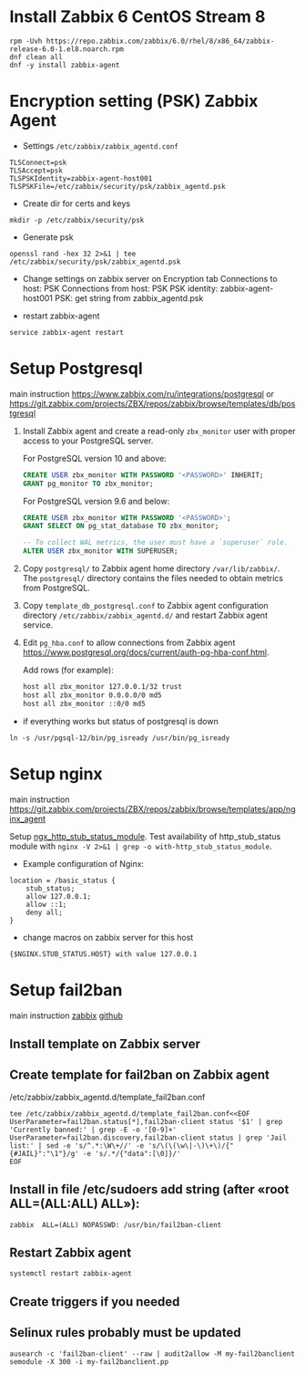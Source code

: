 # Install Zabbix 6 CentOS Stream 8

```console
rpm -Uvh https://repo.zabbix.com/zabbix/6.0/rhel/8/x86_64/zabbix-release-6.0-1.el8.noarch.rpm
dnf clean all
dnf -y install zabbix-agent
```


# Encryption setting (PSK) Zabbix Agent

- Settings `/etc/zabbix/zabbix_agentd.conf`
```console
TLSConnect=psk
TLSAccept=psk
TLSPSKIdentity=zabbix-agent-host001
TLSPSKFile=/etc/zabbix/security/psk/zabbix_agentd.psk
```

- Create dir for certs and keys
```console
mkdir -p /etc/zabbix/security/psk
```

- Generate psk
```console
openssl rand -hex 32 2>&1 | tee /etc/zabbix/security/psk/zabbix_agentd.psk
```

- Change settings on zabbix server on Encryption tab 
Connections to host: PSK
Connections from host: PSK
PSK identity: zabbix-agent-host001
PSK: get string from zabbix_agentd.psk

- restart zabbix-agent
```console
service zabbix-agent restart
```

# Setup Postgresql
main instruction https://www.zabbix.com/ru/integrations/postgresql or https://git.zabbix.com/projects/ZBX/repos/zabbix/browse/templates/db/postgresql

1. Install Zabbix agent and create a read-only `zbx_monitor` user with proper access to your PostgreSQL server.

    For PostgreSQL version 10 and above:

    ```sql
    CREATE USER zbx_monitor WITH PASSWORD '<PASSWORD>' INHERIT;
    GRANT pg_monitor TO zbx_monitor;
    ```

    For PostgreSQL version 9.6 and below:

    ```sql
    CREATE USER zbx_monitor WITH PASSWORD '<PASSWORD>';
    GRANT SELECT ON pg_stat_database TO zbx_monitor;

    -- To collect WAL metrics, the user must have a `superuser` role.
    ALTER USER zbx_monitor WITH SUPERUSER;
    ```

2. Copy `postgresql/` to Zabbix agent home directory `/var/lib/zabbix/`. The `postgresql/` directory contains the files needed to obtain metrics from PostgreSQL.

3. Copy `template_db_postgresql.conf` to Zabbix agent configuration directory `/etc/zabbix/zabbix_agentd.d/` and restart Zabbix agent service.

4. Edit `pg_hba.conf` to allow connections from Zabbix agent https://www.postgresql.org/docs/current/auth-pg-hba-conf.html.

    Add rows (for example):

    ```bash
    host all zbx_monitor 127.0.0.1/32 trust
    host all zbx_monitor 0.0.0.0/0 md5
    host all zbx_monitor ::0/0 md5
    ```

- if everything works but status of postgresql is down
```console
ln -s /usr/pgsql-12/bin/pg_isready /usr/bin/pg_isready
```

# Setup nginx
main instruction https://git.zabbix.com/projects/ZBX/repos/zabbix/browse/templates/app/nginx_agent

Setup [ngx_http_stub_status_module](https://nginx.ru/en/docs/http/ngx_http_stub_status_module.html).
Test availability of http_stub_status module with `nginx -V 2>&1 | grep -o with-http_stub_status_module`.

- Example configuration of Nginx:
```text
location = /basic_status {
    stub_status;
    allow 127.0.0.1;
    allow ::1;
    deny all;
}
```

- change macros on zabbix server for this host
```text
{$NGINX.STUB_STATUS.HOST} with value 127.0.0.1
```

# Setup fail2ban
main instruction [zabbix](https://share.zabbix.com/cat-app/firewall/fail2ban) [github](https://github.com/hermanekt/zabbix-fail2ban-discovery-)

## Install template on Zabbix server

## Create template for fail2ban on Zabbix agent
/etc/zabbix/zabbix_agentd.d/template_fail2ban.conf
```console
tee /etc/zabbix/zabbix_agentd.d/template_fail2ban.conf<<EOF  
UserParameter=fail2ban.status[*],fail2ban-client status '$1' | grep 'Currently banned:' | grep -E -o '[0-9]+'
UserParameter=fail2ban.discovery,fail2ban-client status | grep 'Jail list:' | sed -e 's/^.*:\W\+//' -e 's/\(\(\w\|-\)\+\)/{"{#JAIL}":"\1"}/g' -e 's/.*/{"data":[\0]}/'
EOF
```

## Install in file /etc/sudoers add string (after «root ALL=(ALL:ALL) ALL»):
```text
zabbix  ALL=(ALL) NOPASSWD: /usr/bin/fail2ban-client
```

## Restart Zabbix agent
```console
systemctl restart zabbix-agent
```

## Create triggers if you needed

## Selinux rules probably must be updated
```console
ausearch -c 'fail2ban-client' --raw | audit2allow -M my-fail2banclient
semodule -X 300 -i my-fail2banclient.pp
```
